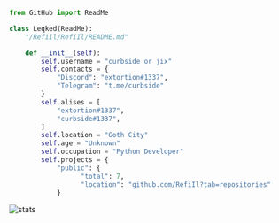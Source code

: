 ```py
from GitHub import ReadMe

class Leqked(ReadMe):
    "/RefiIl/RefiIl/README.md"

    def __init__(self):
        self.username = "curbside or jix"
        self.contacts = {
            "Discord": "extortion#1337",
            "Telegram": "t.me/curbside"
        }
        self.alises = [
            "extortion#1337",
            "curbside#1337",
        ]
        self.location = "Goth City"
        self.age = "Unknown"
        self.occupation = "Python Developer"
        self.projects = {
            "public": {
                  "total": 7,
                  "location": "github.com/RefiIl?tab=repositories"
            }
```
![stats](https://github-readme-stats.vercel.app/api/?username=RefiIl&title_color=4F8CC9&text_color=2f3136&show_icons=true&bg_color=00000000&hide_border=true&icon_color=4F8CC9&hide_title=true&count_private=true&include_all_commits=true)
